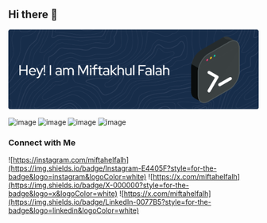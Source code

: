 ## Hi there 👋

![Miftakhul Falah](assets/github-header-image.png)

![image](https://img.shields.io/badge/JavaScript-323330?style=for-the-badge&logo=javascript&logoColor=F7DF1E) ![image](https://img.shields.io/badge/HTML5-E34F26?style=for-the-badge&logo=html5&logoColor=white) ![image](https://img.shields.io/badge/Python-FFD43B?style=for-the-badge&logo=python&logoColor=blue) ![image](https://img.shields.io/badge/CSS3-1572B6?style=for-the-badge&logo=css3&logoColor=white) 

### Connect with Me

![https://instagram.com/miftahelfalh](https://img.shields.io/badge/Instagram-E4405F?style=for-the-badge&logo=instagram&logoColor=white) ![https://x.com/miftahelfalh](https://img.shields.io/badge/X-000000?style=for-the-badge&logo=x&logoColor=white) ![https://x.com/miftahelfalh](https://img.shields.io/badge/LinkedIn-0077B5?style=for-the-badge&logo=linkedin&logoColor=white) 

